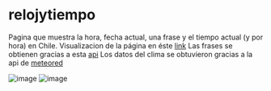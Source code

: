 # relojytiempo
Pagina que muestra la hora, fecha actual, una frase y el tiempo actual (y por hora) en Chile.
Visualizacion de la página en éste [link](https://cr1stian111.github.io/relojytiempo/)
Las frases se obtienen gracias a esta [api](https://github.com/LuisJorgeLozano/FraseDelDia)
Los datos del clima se obtuvieron gracias a la api de [meteored](https://www.meteored.cl/)

![image](https://user-images.githubusercontent.com/97992147/173738331-d9355fce-862b-4409-85c4-9a1566bb2060.png)
![image](https://user-images.githubusercontent.com/97992147/173738365-3938ae3f-a8c6-44c3-84fc-8bc81628741a.png)

